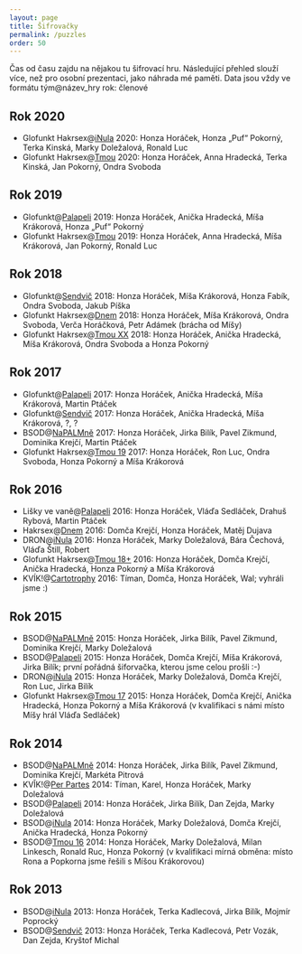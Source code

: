 ```yaml
---
layout: page
title: Šifrovačky
permalink: /puzzles
order: 50
---
```


Čas od času zajdu na nějakou tu šifrovací hru. Následující přehled
slouží více, než pro osobní prezentaci, jako náhrada mé paměti. Data
jsou vždy ve formátu tým@název\_hry rok: členové

## Rok 2020

-   Glofunkt Hakrsex@[iNula](http://inula.sifrovacky.cz/) 2020: Honza Horáček,
    Honza „Puf“ Pokorný, Terka Kinská, Marky Doležalová, Ronald Luc
-   Glofunkt Hakrsex@[Tmou](http://tmou.cz/) 2020: Honza Horáček,
    Anna Hradecká, Terka Kinská, Jan Pokorný, Ondra Svoboda

## Rok 2019

-   Glofunkt@[Palapeli](http://palapeli.cz/) 2019: Honza Horáček,
    Anička Hradecká, Míša Krákorová, Honza „Puf“ Pokorný
-   Glofunkt Hakrsex@[Tmou](http://tmou.cz/) 2019: Honza Horáček,
    Anna Hradecká, Míša Krákorová, Jan Pokorný, Ronald Luc

## Rok 2018

-   Glofunkt@[Sendvič](http://www.hrasendvic.cz/2018/) 2018: Honza
    Horáček, Míša Krákorová, Honza Fabík, Ondra Svoboda, Jakub Píška
-   Glofunkt Hakrsex@[Dnem](http://www.chameleonbrno.org/dnem/) 2018: Honza
    Horáček, Míša Krákorová, Ondra Svoboda, Verča Horáčková, Petr Adámek
    (brácha od Míšy)
-   Glofunkt Hakrsex@[Tmou XX](http://www.tmou.cz/2017/index) 2018:
    Honza Horáček, Anička Hradecká, Míša Krákorová, Ondra Svoboda a Honza
    Pokorný

## Rok 2017

-   Glofunkt@[Palapeli](http://palapeli.cz/) 2017: Honza Horáček,
    Anička Hradecká, Míša Krákorová, Martin Ptáček
-   Glofunkt@[Sendvič](http://www.hrasendvic.cz/2017/) 2017: Honza
    Horáček, Anička Hradecká, Míša Krákorová, ?, ?
-   BSOD@[NaPALMně](http://www.napalmne.cz/2017/napalmne.htm) 2017:
    Honza Horáček, Jirka Bilík, Pavel Zikmund, Dominika Krejčí, Martin
    Ptáček
-   Glofunkt Hakrsex@[Tmou 19](http://www.tmou.cz/2017/index) 2017:
    Honza Horáček, Ron Luc, Ondra Svoboda, Honza Pokorný a Míša Krákorová

## Rok 2016

-   Lišky ve vaně@[Palapeli](http://palapeli.cz/) 2016: Honza Horáček,
    Vláďa Sedláček, Drahuš Rybová, Martin Ptáček
-   Hakrsex@[Dnem](http://www.chameleonbrno.org/dnem/) 2016: Domča
    Krejčí, Honza Horáček, Matěj Dujava
-   DRON@[iNula](http://inula.sifrovacky.cz/?rocnik=10) 2016: Honza
    Horáček, Marky Doležalová, Bára Čechová, Vláďa Štill, Robert
-   Glofunkt Hakrsex@[Tmou 18+](http://www.tmou.cz/2016/index) 2016:
    Honza Horáček, Domča Krejčí, Anička Hradecká, Honza Pokorný a Míša
    Krákorová
-   KVÍK!@[Cartotrophy](http://www.cartotrophy.org/) 2016: Tíman,
    Domča, Honza Horáček, Wal; vyhráli jsme :)

## Rok 2015

-   BSOD@[NaPALMně](http://www.napalmne.cz/2015/napalmne.htm) 2015:
    Honza Horáček, Jirka Bilík, Pavel Zikmund, Dominika Krejčí, Marky
    Doležalová
-   BSOD@[Palapeli](http://palapeli.cz/) 2015: Honza Horáček, Domča
    Krejčí, Míša Krákorová, Jirka Bilík; první pořádná šiforvačka,
    kterou jsme celou prošli :-)
-   DRON@[iNula](http://inula.sifrovacky.cz/?rocnik=9) 2015: Honza
    Horáček, Marky Doležalová, Domča Krejčí, Ron Luc, Jirka Bilík
-   Glofunkt Hakrsex@[Tmou 17](http://www.tmou.cz/2015/index) 2015:
    Honza Horáček, Domča Krejčí, Anička Hradecká, Honza Pokorný a Míša
    Krákorová (v kvalifikaci s námi místo Míšy hrál Vláďa Sedláček)

## Rok 2014

-   BSOD@[NaPALMně](http://www.napalmne.cz/2014/napalmne.htm) 2014:
    Honza Horáček, Jirka Bilík, Pavel Zikmund, Dominika Krejčí, Markéta
    Pitrová
-   KVǏK!@[Per Partes](http://per-partes.sifrovacky.cz/2014/) 2014:
    Tíman, Karel, Honza Horáček, Marky Doležalová
-   BSOD@[Palapeli](http://palapeli.cz/) 2014: Honza Horáček, Jirka
    Bilík, Dan Zejda, Marky Doležalová
-   BSOD@[iNula](http://inula.sifrovacky.cz/?rocnik=8) 2014: Honza
    Horáček, Marky Doležalová, Domča Krejčí, Anička Hradecká, Honza
    Pokorný
-   BSOD@[Tmou 16](http://www.tmou.cz/2014/index) 2014: Honza Horáček,
    Marky Doležalová, Milan Linkesch, Ronald Ruc, Honza Pokorný (v
    kvalifikaci mírná obměna: místo Rona a Popkorna jsme řešili s
    Míšou Krákorovou)

## Rok 2013

-   BSOD@[iNula](http://inula.sifrovacky.cz/) 2013: Honza Horáček,
    Terka Kadlecová, Jirka Bilík, Mojmír Poprocký
-   BSOD@[Sendvič](http://inula.sifrovacky.cz/) 2013: Honza Horáček,
    Terka Kadlecová, Petr Vozák, Dan Zejda, Kryštof Michal
